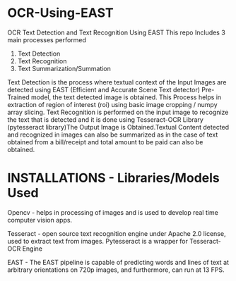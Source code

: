 # OCR-Using-EAST

OCR Text Detection and Text Recognition Using EAST
This repo Includes 3 main processes performed 

 1) Text Detection
 2) Text Recognition
 3) Text Summarization/Summation
 
Text Detection is the process where textual context of the Input Images are detected using EAST (Efficient and Accurate Scene Text detector) Pre-Trained model, the text detected image is obtained.
This Process helps in extraction of region of interest (roi) using basic image cropping / numpy array slicing.
Text Recognition is performed on the input image to recognize the text that is detected and it is done using Tesseract-OCR Library (pytesseract library)The Output Image is Obtained.Textual Content detected and recognized in images can also be summarized as in the case of text obtained from a bill/receipt and total amount to be paid can also be obtained.

# INSTALLATIONS - Libraries/Models Used

Opencv - helps in processing of images and is used to develop real time computer vision apps.

Tesseract - open source text recognition engine under Apache 2.0 license, used to extract text from images.
Pytesseract is a wrapper for Tesseract-OCR Engine

EAST - The EAST pipeline is capable of predicting words and lines of text at arbitrary orientations on 720p images, and furthermore, can run at 13 FPS.
